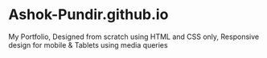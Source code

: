 # Ashok-Pundir.github.io
My Portfolio, Designed from scratch using HTML and CSS only, Responsive design for mobile & Tablets using media queries

